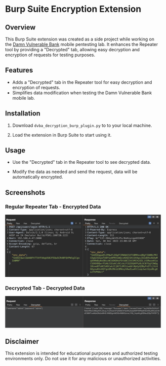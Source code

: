 # Burp Suite Encryption Extension

## Overview

This Burp Suite extension was created as a side project while working on the [Damn Vulnerable Bank](https://github.com/rewanthtammana/Damn-Vulnerable-Bank) mobile pentesting lab. It enhances the Repeater tool by providing a "Decrypted" tab, allowing easy decryption and encryption of requests for testing purposes.

## Features

- Adds a "Decrypted" tab in the Repeater tool for easy decryption and encryption of requests.
- Simplifies data modification when testing the Damn Vulnerable Bank mobile lab.

## Installation

1. Download `dvba_decryption_burp_plugin.py` to to your local machine.

2. Load the extension in Burp Suite to start using it.

## Usage

- Use the "Decrypted" tab in the Repeater tool to see decrypted data.

- Modify the data as needed and send the request, data will be automatically encrypted.

## Screenshots

### Regular Repeater Tab - Encrypted Data

![](https://github.com/0xQRx/BurpPlugins/blob/master/Damn_Vulnerable_Bank_Decryption_Burp_Plugin/img/encrypted.png?raw=true)

### Decrypted Tab - Decrypted Data

![](https://github.com/0xQRx/BurpPlugins/blob/master/Damn_Vulnerable_Bank_Decryption_Burp_Plugin/img/decrypted.png?raw=true)

## Disclaimer

This extension is intended for educational purposes and authorized testing environments only. Do not use it for any malicious or unauthorized activities.